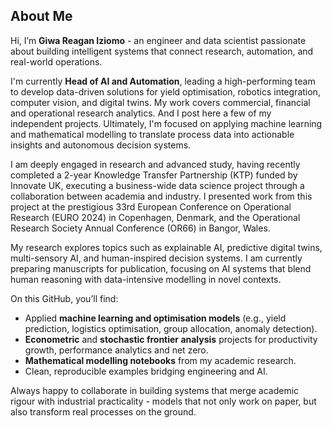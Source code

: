## About Me

Hi, I’m **Giwa Reagan Iziomo** - an engineer and data scientist passionate about building intelligent systems that connect research, automation, and real-world operations.  

I'm currently **Head of AI and Automation**, leading a high-performing team to develop data-driven solutions for yield optimisation, robotics integration, computer vision, and digital twins. My work covers commercial, financial and operational research analytics. And I post here a few of my independent projects. Ultimately, I'm focused on applying machine learning and mathematical modelling to translate process data into actionable insights and autonomous decision systems.

I am deeply engaged in research and advanced study, having recently completed a 2-year Knowledge Transfer Partnership (KTP) funded by Innovate UK, executing a business-wide data science project through a collaboration between academia and industry. I presented work from this project at the prestigious 33rd European Conference on Operational Research (EURO 2024) in Copenhagen, Denmark, and the Operational Research Society Annual Conference (OR66) in Bangor, Wales.

My research explores topics such as explainable AI, predictive digital twins, multi-sensory AI, and human-inspired decision systems. I am currently preparing manuscripts for publication, focusing on AI systems that blend human reasoning with data-intensive modelling in novel contexts.

On this GitHub, you’ll find:
- Applied **machine learning and optimisation models** (e.g., yield prediction, logistics optimisation, group allocation, anomaly detection).  
- **Econometric** and **stochastic frontier analysis** projects for productivity growth, performance analytics and net zero.  
- **Mathematical modelling notebooks** from my academic research.  
- Clean, reproducible examples bridging engineering and AI.

Always happy to collaborate in building systems that merge academic rigour with industrial practicality - models that not only work on paper, but also transform real processes on the ground.
